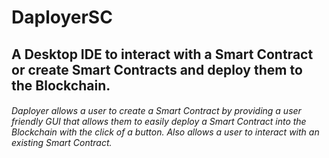 # DaployerSC
## A Desktop IDE to interact with a Smart Contract or create Smart Contracts and deploy them to the Blockchain.
###### Daployer allows a user to create a Smart Contract by providing a user friendly GUI that allows them to easily deploy a Smart Contract into the Blockchain with the click of a button.  Also allows a user to interact with an existing Smart Contract.

